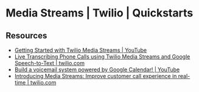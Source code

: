 # Media Streams | Twilio | Quickstarts



## Resources
- [Getting Started with Twilio Media Streams | YouTube](https://www.youtube.com/watch?v=y_ia-9Brm78)
- [Live Transcribing Phone Calls using Twilio Media Streams and Google Speech-to-Text | twilio.com](https://www.twilio.com/blog/live-transcribing-phone-calls-using-twilio-media-streams-and-google-speech-text)
- [Build a voicemail system powered by Google Calendar! | YouTube](https://www.youtube.com/watch?v=1GUhkXo6JEM)
- [Introducing Media Streams: Improve customer call experience in real-time | twilio.com](https://www.twilio.com/blog/media-streams-public-beta)
